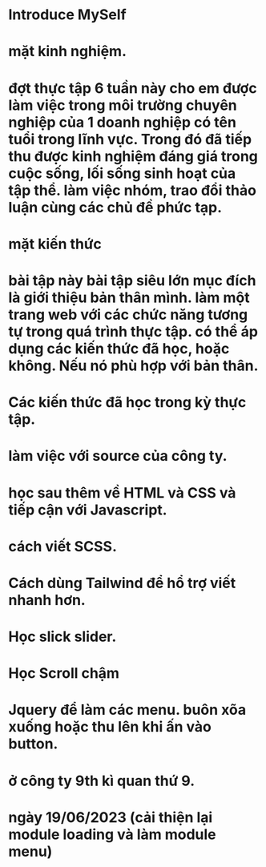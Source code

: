 # Introduce MySelf

# mặt kinh nghiệm.
# đợt thực tập 6 tuần này cho em được làm việc trong môi trường chuyên nghiệp của 1 doanh nghiệp có tên tuổi trong lĩnh vực. Trong đó đã tiếp thu được kinh nghiệm đáng giá trong cuộc sống, lối sống sinh hoạt của tập thể. làm việc nhóm, trao đổi thảo luận cùng các chủ đề phức tạp.

# mặt kiến thức
# bài tập này bài tập siêu lớn mục đích là giới thiệu bản thân mình. làm một trang web với các chức năng tương tự trong quá trình thực tập. có thể áp dụng các kiến thức đã học, hoặc không. Nếu nó phù hợp với bản thân. 
# Các kiến thức đã học trong kỳ thực tập. 
# làm việc với source của công ty. 
# học sau thêm về HTML và CSS và tiếp cận với Javascript. 
# cách viết SCSS.
# Cách dùng Tailwind để hổ trợ viết nhanh hơn.
# Học slick slider.
# Học Scroll chậm 
# Jquery để làm các menu. buôn xõa xuống hoặc thu lên khi ấn vào button.
# ở công ty 9th kì quan thứ 9.

# ngày 19/06/2023 (cải thiện lại module loading và làm module menu)